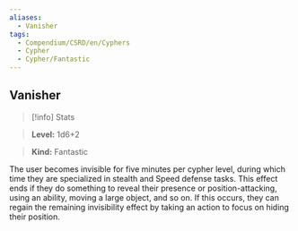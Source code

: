 ```yaml
---
aliases:
  - Vanisher
tags:
  - Compendium/CSRD/en/Cyphers
  - Cypher
  - Cypher/Fantastic
---
```

  
    
## Vanisher    
>[!info] Stats    
> **Level:** 1d6+2    
> **Kind:** Fantastic  
    
The user becomes invisible for five minutes per cypher level, during which time they are specialized in stealth and Speed defense tasks. This effect ends if they do something to reveal their presence or position-attacking, using an ability, moving a large object, and so on. If this occurs, they can regain the remaining invisibility effect by taking an action to focus on hiding their position.
